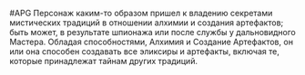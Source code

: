 #APG
Персонаж каким-то образом пришел к владению секретами мистических традиций в отношении алхимии и создания артефактов; быть может, в результате шпионажа или после службы у дальновидного Мастера. Обладая способностями, Алхимия и Создание Артефактов, он или она способен создавать все эликсиры и артефакты, включая те, которые принадлежат тайнам других традиций. 